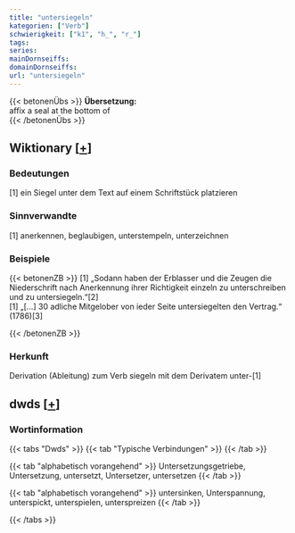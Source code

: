 ```yaml
---
title: "untersiegeln"
kategorien: ["Verb"]
schwierigkeit: ["k1", "h_", "r_"]
tags:
series:
mainDornseiffs:
domainDornseiffs:
url: "untersiegeln"
---
```


{{< betonenÜbs >}}
**Übersetzung:**  
affix a seal at the bottom of  
{{< /betonenÜbs >}}

## Wiktionary [[+](https://de.wiktionary.org/wiki/untersiegeln)]

### Bedeutungen
[1] ein Siegel unter dem Text auf einem Schriftstück platzieren  

### Sinnverwandte
[1] anerkennen, beglaubigen, unterstempeln, unterzeichnen  

### Beispiele
{{< betonenZB >}}
[1] „Sodann haben der Erblasser und die Zeugen die Niederschrift nach Anerkennung ihrer Richtigkeit einzeln zu unterschreiben und zu untersiegeln.“[2]  
[1] „[…] 30 adliche Mitgelober von ieder Seite untersiegelten den Vertrag.“ (1786)[3]  

{{< /betonenZB >}}
### Herkunft
Derivation (Ableitung) zum Verb siegeln mit dem Derivatem unter-[1]  



## dwds [[+](https://www.dwds.de/wb/untersiegeln)]

### Wortinformation
{{< tabs "Dwds" >}}
{{< tab "Typische Verbindungen" >}}
{{< /tab >}}

{{< tab "alphabetisch vorangehend" >}}
Untersetzungsgetriebe, Untersetzung, untersetzt, Untersetzer, untersetzen
{{< /tab >}}

{{< tab "alphabetisch vorangehend" >}}
untersinken, Unterspannung, unterspickt, unterspielen, unterspreizen
{{< /tab >}}

{{< /tabs >}}

